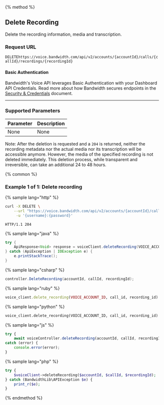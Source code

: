 {% method %}

## Delete Recording
Delete the recording information, media and transcription.

### Request URL

<code class="delete">DELETE</code>`https://voice.bandwidth.com/api/v2/accounts/{accountId}/calls/{callId}/recordings/{recordingId}`

#### Basic Authentication

Bandwidth's Voice API leverages Basic Authentication with your Dashboard API Credentials. Read more about how Bandwidth secures endpoints in the [Security & Credentials](../../../guides/accountCredentials.md) document.

---

### Supported Parameters

| Parameter | Description |
|:----------|:------------|
| None      | None        |

Note: After the deletion is requested and a `204` is returned, neither the recording metadata nor the actual media nor its transcription will be accessible anymore. However, the media of the specified recording is not deleted immediately. This deletion process, while transparent and irreversible, can take an additional 24 to 48 hours.

{% common %}

### Example 1 of 1: Delete recording

{% sample lang="http" %}

```bash
curl -X DELETE \
    --url "https://voice.bandwidth.com/api/v2/accounts/{accountId}/calls/{callId}/recordings/{recordingId}" \
     -u '{username}:{password}'
```

```
HTTP/1.1 204
```

{% sample lang="java" %}

```java
try {
    ApiResponse<Void> response = voiceClient.deleteRecording(VOICE_ACCOUNT_ID, "callId", "recordingId");
} catch (ApiException | IOException e) {
    e.printStackTrace();
}
```

{% sample lang="csharp" %}

```csharp
controller.DeleteRecording(accountId, callId, recordingId);
```

{% sample lang="ruby" %}

```ruby
voice_client.delete_recording(VOICE_ACCOUNT_ID, call_id, recording_id)
```

{% sample lang="python" %}

```python
voice_client.delete_recording(VOICE_ACCOUNT_ID, call_id, recording_id)
```

{% sample lang="js" %}

```js
try {
    await voiceController.deleteRecording(accountId, callId, recordingId);
catch (error) {
    console.error(error);
}
```

{% sample lang="php" %}

```php
try {
    $voiceClient->deleteRecording($accountId, $callId, $recordingId);
} catch (BandwidthLib\APIException $e) {
    print_r($e);
}
```

{% endmethod %}
